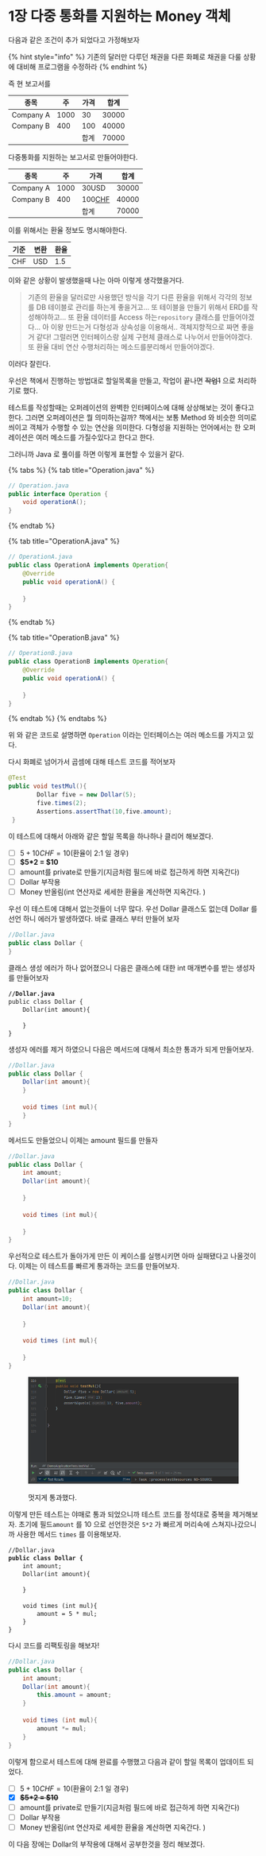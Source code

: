 # 1장 다중 통화를 지원하는 Money 객체

다음과 같은 조건이 추가 되었다고 가정해보자

{% hint style="info" %}
기존의 달러만 다루던 채권을 다른 화폐로 채권을 다룰 상황에 대비해 프로그램을 수정하라
{% endhint %}

즉 현 보고서를&#x20;

<table data-full-width="true"><thead><tr><th>종목</th><th>주</th><th>가격</th><th>합계</th></tr></thead><tbody><tr><td>Company A </td><td>1000</td><td>30</td><td>30000</td></tr><tr><td>Company B</td><td>400</td><td>100</td><td>40000</td></tr><tr><td></td><td></td><td>합계</td><td>70000</td></tr></tbody></table>

다중통화를 지원하는 보고서로 만들어야한다.&#x20;

<table data-full-width="true"><thead><tr><th>종목</th><th>주</th><th>가격</th><th>합계</th></tr></thead><tbody><tr><td>Company A </td><td>1000</td><td>30USD</td><td>30000</td></tr><tr><td>Company B</td><td>400</td><td>100<a data-footnote-ref href="#user-content-fn-1">CHF</a></td><td>40000</td></tr><tr><td></td><td></td><td>합계</td><td>70000</td></tr></tbody></table>



이를 위해서는 환율 정보도 명시해야한다.

| 기준  | 변환  | 환율  |
| --- | --- | --- |
| CHF | USD | 1.5 |



이와 같은 상황이 발생했을때 나는 아마 이렇게 생각했을거다.

> 기존의 환율을 달러로만 사용했던 방식을 각기 다른 환율을 위해서 각각의 정보를 DB 테이블로 관리를 하는게 좋을거고... 또 테이블을 만들기 위해서 ERD를 작성해야하고...  또 환율 데이터를 Access 하는`repository` 클래스를 만들어야겠다... 아 이왕 만드는거 다형성과 상속성을 이용해서.. 객체지향적으로 짜면 좋을거 같다! 그럴러면 인터페이스랑 실제 구현체 클래스로 나누어서 만들어야겠다. 또 환율 대비 연산 수행처리하는 메소드를분리해서 만들어야겠다.

이러다 잘린다.

우선은 책에서 진행하는 방법대로 할일목록을 만들고, 작업이 끝나면 ~~작업1~~ 으로 처리하기로 했다.

테스트를 작성할때는 오퍼레이션의 완벽한 인터페이스에 대해 상상해보는 것이 좋다고 한다. 그러면 오퍼레이션은 뭘 의미하는걸까? 책에서는 보통 Method 와 비슷한 의미로 씌이고 객체가 수행할 수 있는 연산을 의미한다. 다형성을 지원하는 언어에서는 한 오퍼레이션은 여러 메소드를 가질수있다고 한다고 한다.



그러니까 Java 로 풀이를 하면 이렇게 표현할 수 있을거 같다.&#x20;

{% tabs %}
{% tab title="Operation.java" %}
```java
// Operation.java
public interface Operation {
    void operationA();
}
```
{% endtab %}

{% tab title="OperationA.java" %}
```java
// OperationA.java
public class OperationA implements Operation{
    @Override
    public void operationA() {

    }
}
```
{% endtab %}

{% tab title="OperationB.java" %}
```java
// OperationB.java
public class OperationB implements Operation{
    @Override
    public void operationA() {

    }
}
```
{% endtab %}
{% endtabs %}

위 와 같은 코드로 설명하면 `Operation` 이라는 인터페이스는 여러 메소드를 가지고 있다.



다시 화폐로 넘어가서 곱셈에 대해 테스트  코드를 적어보자

```java
@Test
public void testMul(){
        Dollar five = new Dollar(5);
        five.times(2);
        Assertions.assertThat(10,five.amount);
 }
```

이 테스트에 대해서 아래와 같은 할일 목록을 하나하나 클리어 해보겠다.

* [ ] $5 + 10CHF = 10$(환율이 2:1  일 경우)
* [ ] **$5\*2 = $10**
* [ ] amount를 private로 만들기(지금처럼 필드에 바로 접근하게 하면 지옥간다)
* [ ] Dollar 부작용
* [ ] Money 반올림(int 연산자로 세세한 환율을 계산하면 지옥간다. )

우선 이 테스트에 대해서 없는것들이 너무 많다. 우선 Dollar 클래스도 없는데 Dollar 를 선언 하니 에러가 발생하였다. 바로 클래스 부터 만들어 보자

```java
//Dollar.java
public class Dollar {
}
```

클래스 생성 에러가 하나 없어졌으니 다음은 클래스에 대한 int 매개변수를 받는 생성자를 만들어보자

<pre class="language-java"><code class="lang-java"><strong>//Dollar.java
</strong>public class Dollar {
    Dollar(int amount){
        
    }
}
</code></pre>

생성자 에러를 제거 하였으니 다음은 메서드에 대해서 최소한 통과가 되게 만들어보자.

```java
//Dollar.java
public class Dollar {
    Dollar(int amount){
    }
    
    void times (int mul){ 
    }
}
```

메서드도 만들었으니 이제는 amount 필드를 만들자

```java
//Dollar.java
public class Dollar {
    int amount;
    Dollar(int amount){

    }

    void times (int mul){

    }
}

```

우선적으로 테스트가 돌아가게 만든 이 케이스를 실행시키면 아마 실패됐다고 나올것이다. 이제는 이 테스트를 빠르게 통과하는 코드를 만들어보자.

```java
//Dollar.java
public class Dollar {
    int amount=10;
    Dollar(int amount){

    }

    void times (int mul){

    }
}
```

<figure><img src="../../../.gitbook/assets/image (2) (1) (1) (1) (1) (1) (1) (1).png" alt=""><figcaption><p>멋지게 통과했다.</p></figcaption></figure>

이렇게 만든 테스트는 야매로 통과 되었으니까 테스트 코드를 정석대로 중복을 제거해보자. 초기에  필드`amount` 를 10 으로  선언한것은 `5*2` 가 빠르게 머리속에 스쳐지나갔으니까 사용한 메서드 `times` 를 이용해보자.&#x20;

<pre class="language-java"><code class="lang-java">//Dollar.java
<strong>public class Dollar {
</strong>    int amount;
    Dollar(int amount){

    }

    void times (int mul){
        amount = 5 * mul;
    }
}
</code></pre>

다시 코드를 리팩토링을 해보자!

```java
//Dollar.java
public class Dollar {
    int amount;
    Dollar(int amount){
        this.amount = amount;
    }

    void times (int mul){
        amount *= mul;
    }
}
```

이렇게 함으로서 테스트에 대해 완료를 수행했고 다음과 같이 할일 목록이 업데이트 되었다.

* [ ] $5 + 10CHF = 10$(환율이 2:1  일 경우)
* [x] ~~**$5\*2 = $10**~~
* [ ] amount를 private로 만들기(지금처럼 필드에 바로 접근하게 하면 지옥간다)
* [ ] Dollar 부작용
* [ ] Money 반올림(int 연산자로 세세한 환율을 계산하면 지옥간다. )

이 다음 장에는 Dollar의 부작용에 대해서 공부한것을 정리 해보겠다.

[^1]: 스위스 프랑
